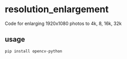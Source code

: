# resolution_enlargement
Code for enlarging 1920x1080 photos to 4k, 8, 16k, 32k
## usage
```pip install opencv-python```
